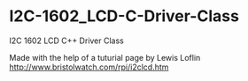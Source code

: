 # I2C-1602_LCD-C-Driver-Class
I2C 1602 LCD C++ Driver Class

Made with the help of a tuturial page by Lewis Loflin
http://www.bristolwatch.com/rpi/i2clcd.htm
